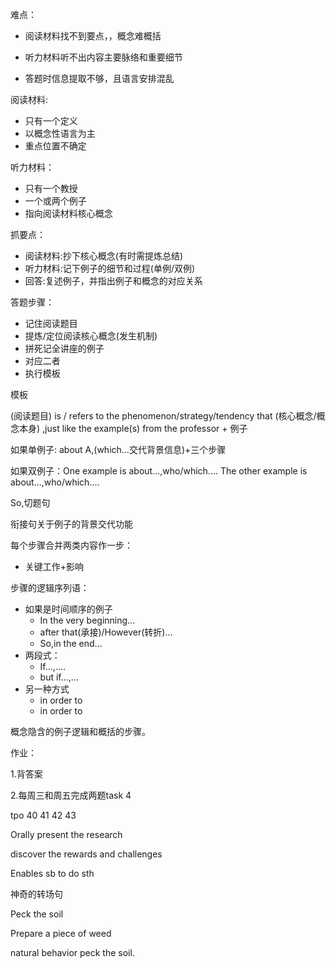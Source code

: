 难点：

* 阅读材料找不到要点，，概念难概括

* 听力材料听不出内容主要脉络和重要细节
* 答题时信息提取不够，且语言安排混乱

阅读材料:

* 只有一个定义
* 以概念性语言为主
* 重点位置不确定

听力材料：

* 只有一个教授
* 一个或两个例子
* 指向阅读材料核心概念



抓要点：

* 阅读材料:抄下核心概念(有时需提炼总结)
* 听力材料:记下例子的细节和过程(单例/双例)
* 回答:复述例子，并指出例子和概念的对应关系



答题步骤：

* 记住阅读题目
* 提炼/定位阅读核心概念(发生机制)
* 拼死记全讲座的例子
* 对应二者
* 执行模板

模板

(阅读题目) is / refers to the phenomenon/strategy/tendency  that (核心概念/概念本身) ,just like the example(s) from the professor + 例子

如果单例子: about A,(which...交代背景信息)+三个步骤

如果双例子：One example is about...,who/which....   The other example is about...,who/which....

So,切题句



衔接句关于例子的背景交代功能

每个步骤合并两类内容作一步：

* 关键工作+影响

步骤的逻辑序列语：

* 如果是时间顺序的例子
  * In the very beginning...
  * after that(承接)/However(转折)...
  * So,in the end...
* 两段式：
  * If...,....
  * but if...,...
* 另一种方式
  * in order to
  * in order to

概念隐含的例子逻辑和概括的步骤。



作业：

1.背答案

2.每周三和周五完成两题task 4

tpo 40 41 42 43

 

Orally present the research

discover the rewards and challenges

Enables sb to do sth

神奇的转场句

Peck the soil

Prepare a piece of weed

natural behavior peck the soil. 

